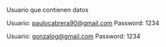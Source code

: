 Usuario que contienen datos

Usuario: paulocabrera90@gmail.com
Password: 1234

Usuario: gonzalog@gmail.com
Password: 1234
